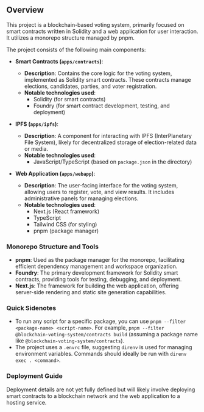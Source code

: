 ## Overview
This project is a blockchain-based voting system, primarily focused on smart contracts written in Solidity and a web application for user interaction. It utilizes a monorepo structure managed by pnpm.

The project consists of the following main components:

- **Smart Contracts (`apps/contracts`)**:
  - **Description**: Contains the core logic for the voting system, implemented as Solidity smart contracts. These contracts manage elections, candidates, parties, and voter registration.
  - **Notable technologies used**:
    - Solidity (for smart contracts)
    - Foundry (for smart contract development, testing, and deployment)

- **IPFS (`apps/ipfs`)**:
  - **Description**: A component for interacting with IPFS (InterPlanetary File System), likely for decentralized storage of election-related data or media.
  - **Notable technologies used**:
    - JavaScript/TypeScript (based on `package.json` in the directory)

- **Web Application (`apps/webapp`)**:
  - **Description**: The user-facing interface for the voting system, allowing users to register, vote, and view results. It includes administrative panels for managing elections.
  - **Notable technologies used**:
    - Next.js (React framework)
    - TypeScript
    - Tailwind CSS (for styling)
    - pnpm (package manager)

### Monorepo Structure and Tools

- **pnpm**: Used as the package manager for the monorepo, facilitating efficient dependency management and workspace organization.
- **Foundry**: The primary development framework for Solidity smart contracts, providing tools for testing, debugging, and deployment.
- **Next.js**: The framework for building the web application, offering server-side rendering and static site generation capabilities.

### Quick Sidenotes

- To run any script for a specific package, you can use `pnpm --filter <package-name> <script-name>`. For example, `pnpm --filter @blockchain-voting-system/contracts build` (assuming a package name like `@blockchain-voting-system/contracts`).
- The project uses a `.envrc` file, suggesting `direnv` is used for managing environment variables. Commands should ideally be run with `direnv exec . <command>`.

### Deployment Guide

Deployment details are not yet fully defined but will likely involve deploying smart contracts to a blockchain network and the web application to a hosting service.
